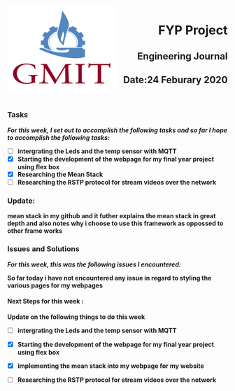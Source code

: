 <img align="left" width="250" height="200" src="/gmit.png">

<h1 align="right"><b>FYP Project</h1>
<h2 align="right">Engineering Journal</h2>
<h2 align="right">Date:24 Feburary 2020</h2>


<p>&nbsp;</p>

### Tasks
 *For this week, I set out to accomplish the following tasks and so far I hope to accomplish the following tasks:*
 
- [ ] intergrating the Leds and the temp sensor with MQTT
- [x] Starting the development of the webpage for my final year project using flex box 
- [x] Researching the Mean Stack 
- [ ] Researching the RSTP protocol for stream videos over the network 

<p></p>
<p></p>

### Update:
<pCurrently still developing my webpage and i have start developing the look of the feel of the website and i have futher detailed findings of the mean stack under the heading research > mean stack in my github and it futher explains the mean stack in great depth and also notes why i choose to use this framework as oppossed to other frame works  </p>

### Issues and Solutions
 *For this week, this was the following issues I encountered:*
<p>So far today i have not encountered any issue in regard to styling the various pages for my webpages</p> 

#### Next Steps for this week :

<p>Update on the following things to do this week</p>

- [ ] intergrating the Leds and the temp sensor with MQTT
- [x] Starting the development of the webpage for my final year project using flex box 
- [x] implementing the mean stack into my webpage for my website
- [ ] Researching the RSTP protocol for stream videos over the network 


